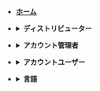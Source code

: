 - [**<summary>ホーム</summary>**](/configuration.md)

- **<details><summary>ディストリビューター</summary>**

  - [デバイス](/jp/distributor_jp/devices_dist_jp.md)
  - [グループ](/jp/distributor_jp/groups_dist_jp.md)
  - [メディアライブラリー](/jp/distributor_jp/media_library_dist_jp.md)
  - [プレイリスト](/jp/distributor_jp/playlists_dist_jp.md)
  - [ユーザー管理](/jp/distributor_jp/manage_users_jp.md)
  - [アカウントを管理する](/jp/distributor_jp/manage_accounts_dist_jp.md)

</details>

- **<details><summary>アカウント管理者</summary>**

  - [デバイス](/jp/distributor_jp/devices_dist_jp.md)
  - [グループ](/jp/distributor_jp/groups_dist_jp.md)
  - [メディアライブラリー](/jp/distributor_jp/media_library_dist_jp.md)
  - [プレイリスト](/jp/distributor_jp/playlists_dist_jp.md)
  - [ユーザー管理](/jp/distributor_jp/manage_users_jp.md)

</details>

- **<details><summary>アカウントユーザー</summary>**

  - [デバイス](/jp/distributor_jp/devices_dist_jp.md)
  - [グループ](/jp/distributor_jp/groups_dist_jp.md)
  - [メディアライブラリー](/jp/distributor_jp/media_library_dist_jp.md)
  - [プレイリスト](/jp/distributor_jp/playlists_dist_jp.md)

</details>

- **<details><summary>言語</summary>**

  - [えいご](/)
  - [日本語](/jp/)
  - [韓国語" (かんこくご -](/kr/)

</details>

